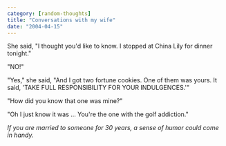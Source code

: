 ```yaml
---
category: [random-thoughts]
title: "Conversations with my wife"
date: "2004-04-15"
---
```


She said, "I thought you'd like to know. I stopped at China Lily for dinner tonight."  
  
"NO!"  
  
"Yes," she said, "And I got two fortune cookies. One of them was yours. It said, 'TAKE FULL RESPONSIBILITY FOR YOUR INDULGENCES.'"  
  
"How did you know that one was mine?"  
  
"Oh I just know it was ... You're the one with the golf addiction."  
  
_If you are married to someone for 30 years, a sense of humor could come in handy._ 
